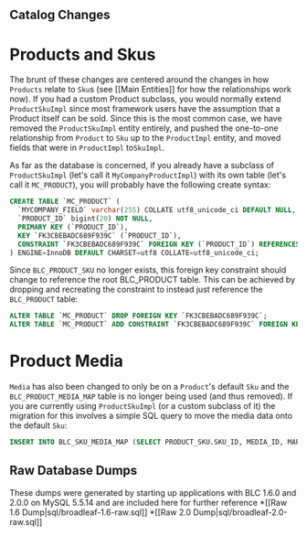 ## Catalog Changes
# Products and Skus
The brunt of these changes are centered around the changes in how `Products` relate to `Sku`s (see [[Main Entities]] for how the relationships work now).  If you had a custom Product subclass, you would normally extend `ProductSkuImpl` since most framework users have the assumption that a Product itself can be sold.  Since this is the most common case, we have removed the `ProductSkuImpl` entity entirely, and pushed the one-to-one relationship from `Product` to `Sku` up to the `ProductImpl` entity, and moved fields that were in `ProductImpl` to`SkuImpl`.

As far as the database is concerned, if you already have a subclass of `ProductSkuImpl` (let's call it `MyCompanyProductImpl`) with its own table (let's call it `MC_PRODUCT`), you will probably have the following create syntax:

```sql
CREATE TABLE `MC_PRODUCT` (
  `MYCOMPANY_FIELD` varchar(255) COLLATE utf8_unicode_ci DEFAULT NULL,
  `PRODUCT_ID` bigint(20) NOT NULL,
  PRIMARY KEY (`PRODUCT_ID`),
  KEY `FK3CBEBADC689F939C` (`PRODUCT_ID`),
  CONSTRAINT `FK3CBEBADC689F939C` FOREIGN KEY (`PRODUCT_ID`) REFERENCES `BLC_PRODUCT_SKU` (`PRODUCT_ID`)
) ENGINE=InnoDB DEFAULT CHARSET=utf8 COLLATE=utf8_unicode_ci;
```

Since `BLC_PRODUCT_SKU` no longer exists, this foreign key constraint should change to reference the root BLC_PRODUCT table.  This can be achieved by dropping and recreating the constraint to instead just reference the `BLC_PRODUCT` table:
```sql
ALTER TABLE `MC_PRODUCT` DROP FOREIGN KEY `FK3CBEBADC689F939C`;
ALTER TABLE `MC_PRODUCT` ADD CONSTRAINT `FK3CBEBADC689F939C` FOREIGN KEY (`PRODUCT_ID`) REFERENCES `BLC_PRODUCT` (`PRODUCT_ID`);
```

# Product Media
`Media` has also been changed to only be on a `Product`'s default `Sku` and the `BLC_PRODUCT_MEDIA_MAP` table is no longer being used (and thus removed).  If you are currently using `ProductSkuImpl` (or a custom subclass of it) the migration for this involves a simple SQL query to move the media data onto the default `Sku`:
```sql
INSERT INTO BLC_SKU_MEDIA_MAP (SELECT PRODUCT_SKU.SKU_ID, MEDIA_ID, MAP_KEY FROM BLC_PRODUCT_MEDIA_MAP AS PRODUCT_MEDIA_MAP, BLC_PRODUCT_SKU AS PRODUCT_SKU WHERE PRODUCT_MEDIA_MAP.BLC_PRODUCT_PRODUCT_ID = PRODUCT_SKU.PRODUCT_ID);
```

## Raw Database Dumps
These dumps were generated by starting up applications with BLC 1.6.0 and 2.0.0 on MySQL 5.5.14 and are included here for further reference
*[[Raw 1.6 Dump|sql/broadleaf-1.6-raw.sql]]
*[[Raw 2.0 Dump|sql/broadleaf-2.0-raw.sql]]